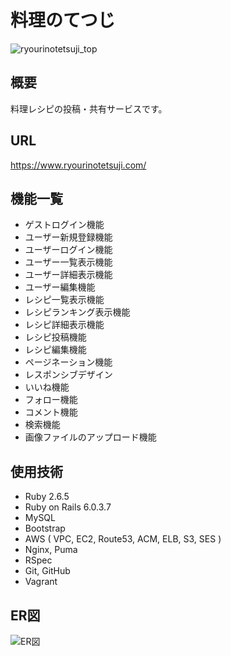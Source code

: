 # 料理のてつじ

![ryourinotetsuji_top](https://user-images.githubusercontent.com/88889364/178109494-b1dcd50e-85c1-498f-b46d-567867c7fc20.png)

## 概要
料理レシピの投稿・共有サービスです。

## URL
https://www.ryourinotetsuji.com/

## 機能一覧
- ゲストログイン機能
- ユーザー新規登録機能
- ユーザーログイン機能
- ユーザー一覧表示機能
- ユーザー詳細表示機能
- ユーザー編集機能
- レシピ一覧表示機能
- レシピランキング表示機能
- レシピ詳細表示機能
- レシピ投稿機能
- レシピ編集機能
- ページネーション機能
- レスポンシブデザイン
- いいね機能
- フォロー機能
- コメント機能
- 検索機能
- 画像ファイルのアップロード機能

## 使用技術
- Ruby 2.6.5
- Ruby on Rails 6.0.3.7
- MySQL
- Bootstrap
- AWS ( VPC, EC2, Route53, ACM, ELB, S3, SES )
- Nginx, Puma
- RSpec
- Git, GitHub
- Vagrant

## ER図
![ER図](https://user-images.githubusercontent.com/88889364/178103943-e6002caf-51e0-4b0b-863d-16930906b08b.png)
